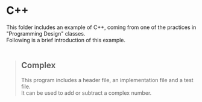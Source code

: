 # C++
This folder includes an example of C++, coming from one of the practices in "Programming Design" classes. <br>
Following is a brief introduction of this example. <br>
<br>
> ## Complex
> This program includes a header file, an implementation file and a test file. <br>
> It can be used to add or subtract a complex number. <br>
